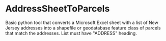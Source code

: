 # AddressSheetToParcels

Basic python tool that converts a Microsoft Excel sheet with a list of New Jersey addresses into a shapefile or geodatabase feature class of parcels that match the addresses. List must have "ADDRESS" heading. 
